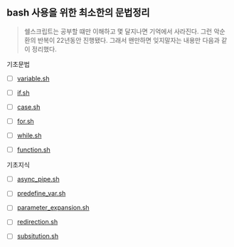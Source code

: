 ## bash 사용을 위한 최소한의 문법정리 

> 쉘스크립트는 공부할 떄만 이해하고 몇 달지나면 기억에서 사라진다. 그런 악순환의 반복이 22년동안 진행됐다. 그래서 왠만하면 잊지말자는 내용만 다음과 같이 정리했다. 



기초문법 

- [ ] [variable.sh](variable.sh)
- [ ] [if.sh](if.sh)
- [ ] [case.sh](case.sh)
- [ ] [for.sh](for.sh)
- [ ] [while.sh](while.sh)
- [ ] [function.sh](function.sh)



기초지식 

- [ ] [async_pipe.sh](async_pipe.sh)

- [ ] [predefine_var.sh](predefine_var.sh)

- [ ] [parameter_expansion.sh](parameter_expansion.sh)

- [ ] [redirection.sh](redirection.sh)

- [ ] [subsitution.sh](subsitution.sh)

